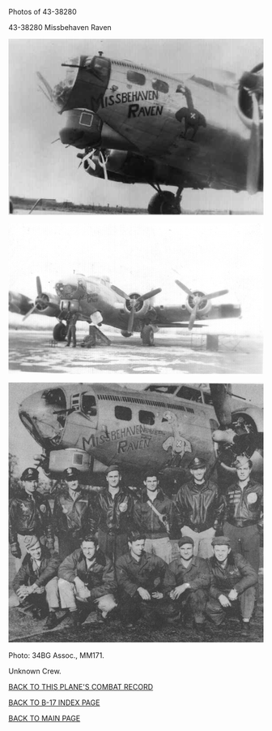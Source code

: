 
Photos of 43-38280






 




43-38280 Missbehaven Raven  
  

![](43-38280a.jpg)  

  

![](43-38280b.jpg)  
  

![](43-38280c.jpg)  

Photo: 34BG Assoc., MM171.  

Unknown Crew.  
  

[BACK TO THIS PLANE'S COMBAT RECORD](ValorToVictory/b17s/43-38280.md)  

[BACK TO B-17 INDEX PAGE](ValorToVictory/000b17s.md)  

[BACK TO MAIN PAGE](ValorToVictory/index.html)


